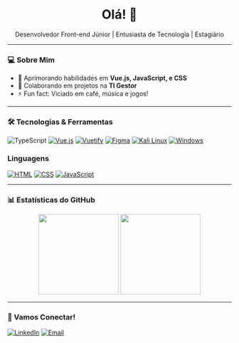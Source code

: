<h1 align="center">Olá! 👋</h1>

<p align="center">
  Desenvolvedor Front-end Júnior | Entusiasta de Tecnologia | Estagiário
</p>

---

### 💻 Sobre Mim
- 🌱 Aprimorando habilidades em **Vue.js, JavaScript, e CSS**
- 👯 Colaborando em projetos na **TI Gestor**
- ⚡ Fun fact: Viciado em café, música e jogos!

---

### 🛠️ Tecnologias & Ferramentas
![TypeScript](https://img.shields.io/badge/TypeScript-007ACC?style=flat&logo=typescript&logoColor=white)
[![Vue.js](https://img.shields.io/badge/Vue.js-4FC08D?logo=vuedotjs&logoColor=fff)](#)
[![Vuetify](https://img.shields.io/badge/Vuetify-1867C0?logo=vuetify&logoColor=fff)](#)
[![Figma](https://img.shields.io/badge/Figma-F24E1E?logo=figma&logoColor=white)](#)
[![Kali Linux](https://img.shields.io/badge/Kali%20Linux-557C94?logo=kalilinux&logoColor=fff)](#)
[![Windows](https://custom-icon-badges.demolab.com/badge/Windows-0078D6?logo=windows11&logoColor=white)](#)

### Linguagens
[![HTML](https://img.shields.io/badge/HTML-%23E34F26.svg?logo=html5&logoColor=white)](#)
[![CSS](https://img.shields.io/badge/CSS-1572B6?logo=css3&logoColor=fff)](#)
[![JavaScript](https://img.shields.io/badge/JavaScript-F7DF1E?logo=javascript&logoColor=000)](#)

---

### 📊 Estatísticas do GitHub
<div align="center">
  <img height="180em" src="https://github-readme-stats.vercel.app/api?username=keyb0tt&show_icons=true&theme=radical&count_private=true"/>
  <img height="180em" src="https://github-readme-stats.vercel.app/api/top-langs/?username=keyb0tt&layout=compact&theme=radical"/>
</div>

---

### 🤝 Vamos Conectar!
[![LinkedIn](https://img.shields.io/badge/LinkedIn-0077B5?style=flat&logo=linkedin&logoColor=white)](https://www.linkedin.com/in/kaique-bosco-30032a219)
[![Email](https://img.shields.io/badge/Email-D14836?style=flat&logo=gmail&logoColor=white)](mailto:kaiqueboscoprog@gmail.com)
